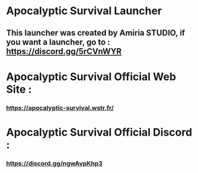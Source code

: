 # Apocalyptic Survival Launcher

## This launcher was created by Amiria STUDIO, if you want a launcher, go to : https://discord.gg/5rCVnWYR

# Apocalyptic Survival Official Web Site :
### https://apocalyptic-survival.wstr.fr/

# Apocalyptic Survival Official Discord :
### https://discord.gg/ngwAvpKhp3
